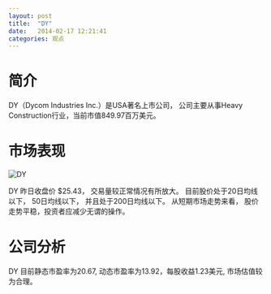 ```yaml
---
layout: post
title:  "DY"
date:   2014-02-17 12:21:41
categories: 观点
---
```


# 简介
DY（Dycom Industries Inc.）是USA著名上市公司，
公司主要从事Heavy Construction行业，当前市值849.97百万美元。

# 市场表现

![DY](http://finviz.com/chart.ashx?t=DY&ty=c&ta=1&p=d&s=l)

DY 昨日收盘价 $25.43，
交易量较正常情况有所放大。
目前股价处于20日均线以下，
50日均线以下，
并且处于200日均线以下。
从短期市场走势来看，
股价走势平稳，投资者应减少无谓的操作。

# 公司分析
DY 目前静态市盈率为20.67, 动态市盈率为13.92，每股收益1.23美元,
市场估值较为合理。
